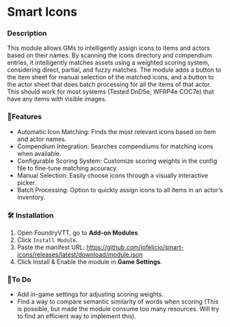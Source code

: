 # Smart Icons
### Description
This module allows GMs to intelligently assign icons to items and actors based on their names. By scanning the icons directory and compendium entries, it intelligently matches assets using a weighted scoring system, considering direct, partial, and fuzzy matches. The module adds a button to the item sheet for manual selection of the matched icons, and a button to the actor sheet that does batch processing for all the items of that actor. This should work for most systems (Tested DnD5e, WFRP4e COC7e) that have any items with visible images.

### 📜Features
- Automatic Icon Matching: Finds the most relevant icons based on item and actor names.
- Compendium Integration: Searches compendiums for matching icons when available.
- Configurable Scoring System: Customize scoring weights in the config file to fine-tune matching accuracy. 
- Manual Selection: Easily choose icons through a visually interactive picker.
- Batch Processing: Option to quickly assign icons to all items in an actor’s inventory.

### 🛠️ Installation
1. Open FoundryVTT, go to **Add-on Modules**.
2. Click `Install Module`.
3. Paste the manifest URL:
   https://github.com/jofelicio/smart-icons/releases/latest/download/module.json
5. Click Install & Enable the module in **Game Settings**.

### 📝To Do
- Add in-game settings for adjusting scoring weights.
- Find a way to compare semantic similarity of words when scoring (This is possible, but made the module consume too many resources. Will try to find an efficient way to implement this).
